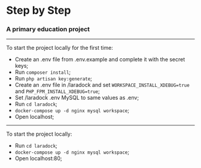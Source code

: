 # Step by Step
### A primary education project

***
To start the project locally for the first time:
- Create an .env file from .env.example and complete it with the secret keys;
- Run ```composer install```;
- Run ```php artisan key:generate```;
- Create an .env file in /laradock and set ```WORKSPACE_INSTALL_XDEBUG=true``` and 
```PHP_FPM_INSTALL_XDEBUG=true```;
- Set /laradock .env MySQL to same values as .env;
- Run ```cd laradock```;
- ```docker-compose up -d nginx mysql workspace```;
- Open localhost;

***
To start the project locally:
- Run ```cd laradock```;
- ```docker-compose up -d nginx mysql workspace```;
- Open localhost:80;
